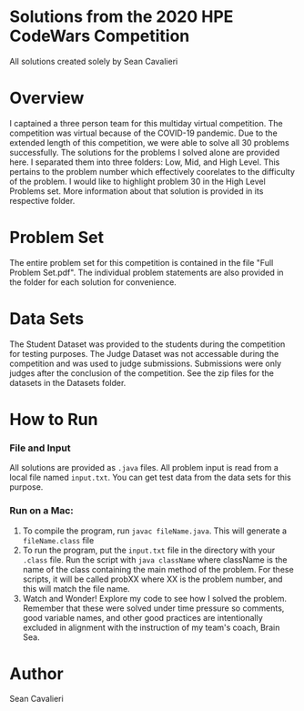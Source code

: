 # Solutions from the 2020 HPE CodeWars Competition
All solutions created solely by Sean Cavalieri

# Overview
I captained a three person team for this multiday virtual competition. The competition was virtual because of the COVID-19 pandemic. Due to the extended length of this competition, we were able to solve all 30 problems successfully. The solutions for the problems I solved alone are provided here. I separated them into three folders: Low, Mid, and High Level. This pertains to the problem number which effectively coorelates to the difficulty of the problem. I would like to highlight problem 30 in the High Level Problems set. More information about that solution is provided in its respective folder.

# Problem Set
The entire problem set for this competition is contained in the file "Full Problem Set.pdf". The individual problem statements are also provided in the folder for each solution for convenience.

# Data Sets
The Student Dataset was provided to the students during the competition for testing purposes. The Judge Dataset was not accessable during the competition and was used to judge submissions. Submissions were only judges after the conclusion of the competition. See the zip files for the datasets in the Datasets folder.


# How to Run
### File and Input
All solutions are provided as `.java` files. All problem input is read from a local file named `input.txt`. You can get test data from the data sets for this purpose.
### Run on a Mac:
1. To compile the program, run `javac fileName.java`. This will generate a `fileName.class` file
2. To run the program, put the `input.txt` file in the directory with your `.class` file. Run the script with `java className` where className is the name of the class containing the main method of the problem. For these scripts, it will be called probXX where XX is the problem number, and this will match the file name.
3. Watch and Wonder! Explore my code to see how I solved the problem. Remember that these were solved under time pressure so comments, good variable names, and other good practices are intentionally excluded in alignment with the instruction of my team's coach, Brain Sea.

# Author
Sean Cavalieri




